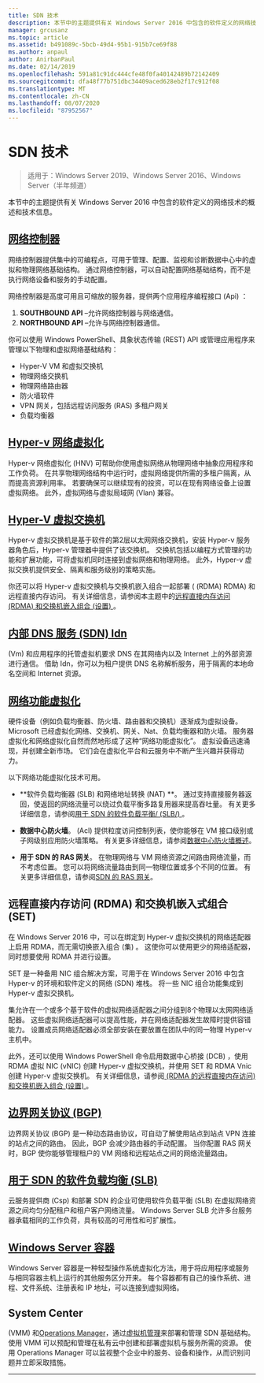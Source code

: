 ```yaml
---
title: SDN 技术
description: 本节中的主题提供有关 Windows Server 2016 中包含的软件定义的网络技术的概述和技术信息。
manager: grcusanz
ms.topic: article
ms.assetid: b491089c-5bcb-49d4-95b1-915b7ce69f88
ms.author: anpaul
author: AnirbanPaul
ms.date: 02/14/2019
ms.openlocfilehash: 591a81c91dc444cfe48f0fa40142489b72142409
ms.sourcegitcommit: dfa48f77b751dbc34409aced628eb2f17c912f08
ms.translationtype: MT
ms.contentlocale: zh-CN
ms.lasthandoff: 08/07/2020
ms.locfileid: "87952567"
---
```

# <a name="sdn-technologies"></a>SDN 技术

>适用于：Windows Server 2019、Windows Server 2016、Windows Server（半年频道）

本节中的主题提供有关 Windows Server 2016 中包含的软件定义的网络技术的概述和技术信息。

## <a name="network-controller"></a>[网络控制器](network-controller/Network-Controller.md)

网络控制器提供集中的可编程点，可用于管理、配置、监视和诊断数据中心中的虚拟和物理网络基础结构。 通过网络控制器，可以自动配置网络基础结构，而不是执行网络设备和服务的手动配置。

网络控制器是高度可用且可缩放的服务器，提供两个应用程序编程接口 (Api) ：

1. **SOUTHBOUND API** –允许网络控制器与网络通信。
2. **NORTHBOUND API** –允许与网络控制器通信。

你可以使用 Windows PowerShell、具象状态传输 (REST) API 或管理应用程序来管理以下物理和虚拟网络基础结构：

- Hyper-V VM 和虚拟交换机
- 物理网络交换机
- 物理网络路由器
- 防火墙软件
- VPN 网关，包括远程访问服务 (RAS) 多租户网关
- 负载均衡器

## <a name="hyper-v-network-virtualization"></a>[Hyper-v 网络虚拟化](hyper-v-network-virtualization/Hyper-V-Network-Virtualization.md)

Hyper-v 网络虚拟化 (HNV) 可帮助你使用虚拟网络从物理网络中抽象应用程序和工作负荷。 在共享物理网络结构中运行时，虚拟网络提供所需的多租户隔离，从而提高资源利用率。 若要确保可以继续现有的投资，可以在现有网络设备上设置虚拟网络。 此外，虚拟网络与虚拟局域网 (Vlan) 兼容。

## <a name="hyper-v-virtual-switch"></a>[Hyper-V 虚拟交换机](../../../virtualization/hyper-v-virtual-switch/Hyper-V-Virtual-Switch.md)

Hyper-v 虚拟交换机是基于软件的第2层以太网网络交换机，安装 Hyper-v 服务器角色后，Hyper-v 管理器中提供了该交换机。 交换机包括以编程方式管理的功能和扩展功能，可将虚拟机同时连接到虚拟网络和物理网络。 此外，Hyper-v 虚拟交换机提供安全、隔离和服务级别的策略实施。

你还可以将 Hyper-v 虚拟交换机与交换机嵌入组合一起部署 ( (RDMA) RDMA) 和远程直接内存访问。 有关详细信息，请参阅本主题中的[远程直接内存访问 (RDMA) 和交换机嵌入组合 (设置) ](#remote-direct-memory-access-rdma-and-switch-embedded-teaming-set) 。

## <a name="internal-dns-service-idns-for-sdn"></a>[内部 DNS 服务 (SDN) Idn](Idns-for-Sdn.md)

 (Vm) 和应用程序的托管虚拟机要求 DNS 在其网络内以及 Internet 上的外部资源进行通信。 借助 Idn，你可以为租户提供 DNS 名称解析服务，用于隔离的本地命名空间和 Internet 资源。

## <a name="network-function-virtualization"></a>[网络功能虚拟化](network-function-virtualization/Network-Function-Virtualization.md)

硬件设备（例如负载均衡器、防火墙、路由器和交换机）逐渐成为虚拟设备。 Microsoft 已经虚拟化网络、交换机、网关、Nat、负载均衡器和防火墙。 服务器虚拟化和网络虚拟化自然而然地形成了这种“网络功能虚拟化”。 虚拟设备迅速涌现，并创建全新市场。 它们会在虚拟化平台和云服务中不断产生兴趣并获得动力。

以下网络功能虚拟化技术可用。

-   **软件负载均衡器 (SLB) 和网络地址转换 (NAT) **。 通过支持直接服务器返回，使返回的网络流量可以绕过负载平衡多路复用器来提高吞吐量。 有关更多详细信息，请参阅[用于 SDN 的软件负载平衡/ (SLB/) ](network-function-virtualization/software-load-balancing-for-sdn.md)。

-   **数据中心防火墙**。  (Acl) 提供粒度访问控制列表，使你能够在 VM 接口级别或子网级别应用防火墙策略。 有关更多详细信息，请参阅[数据中心防火墙概述](network-function-virtualization/Datacenter-Firewall-Overview.md)。

-   **用于 SDN 的 RAS 网关**。 在物理网络与 VM 网络资源之间路由网络流量，而不考虑位置。 您可以将网络流量路由到同一物理位置或多个不同的位置。 有关更多详细信息，请参阅[SDN 的 RAS 网关](network-function-virtualization/RAS-Gateway-for-SDN.md)。

## <a name="remote-direct-memory-access-rdma-and-switch-embedded-teaming-set"></a>远程直接内存访问 (RDMA) 和交换机嵌入式组合 (SET)
在 Windows Server 2016 中，可以在绑定到 Hyper-v 虚拟交换机的网络适配器上启用 RDMA，而无需切换嵌入组合 (集) 。 这使你可以使用更少的网络适配器，同时想要使用 RDMA 并进行设置。

SET 是一种备用 NIC 组合解决方案，可用于在 Windows Server 2016 中包含 Hyper-v 的环境和软件定义的网络 (SDN) 堆栈。 将一些 NIC 组合功能集成到 Hyper-v 虚拟交换机。

集允许在一个或多个基于软件的虚拟网络适配器之间分组到8个物理以太网网络适配器。 这些虚拟网络适配器可以提高性能，并在网络适配器发生故障时提供容错能力。
设置成员网络适配器必须全部安装在要放置在团队中的同一物理 Hyper-v 主机中。

此外，还可以使用 Windows PowerShell 命令启用数据中心桥接 (DCB) ，使用 RDMA 虚拟 NIC (vNIC) 创建 Hyper-v 虚拟交换机，并使用 SET 和 RDMA Vnic 创建 Hyper-v 虚拟交换机。 有关详细信息，请参阅[ (RDMA 的远程直接内存访问) 和交换机嵌入组合 (设置) ](https://docs.microsoft.com/windows-server/virtualization/hyper-v-virtual-switch/rdma-and-switch-embedded-teaming.md)。

## <a name="border-gateway-protocol-bgp"></a>[边界网关协议 (BGP)](../../../remote/remote-access/bgp/Border-Gateway-Protocol-BGP.md)

边界网关协议 (BGP) 是一种动态路由协议，可自动了解使用站点到站点 VPN 连接的站点之间的路由。 因此，BGP 会减少路由器的手动配置。   当你配置 RAS 网关时，BGP 使你能够管理租户的 VM 网络和远程站点之间的网络流量路由。

## <a name="software-load-balancing-slb-for-sdn"></a>[用于 SDN 的软件负载均衡 (SLB)](network-function-virtualization/software-load-balancing-for-sdn.md)
云服务提供商 (Csp) 和部署 SDN 的企业可使用软件负载平衡 (SLB) 在虚拟网络资源之间均匀分配租户和租户客户网络流量。 Windows Server SLB 允许多台服务器承载相同的工作负荷，具有较高的可用性和可扩展性。

## <a name="windows-server-containers"></a>[Windows Server 容器](Containers/Container-networking-overview.md)

Windows Server 容器是一种轻型操作系统虚拟化方法，用于将应用程序或服务与相同容器主机上运行的其他服务区分开来。 每个容器都有自己的操作系统、进程、文件系统、注册表和 IP 地址，可以连接到虚拟网络。

## <a name="system-center"></a>System Center

 (VMM) 和[Operations Manager](https://docs.microsoft.com/system-center/scom/)，通过[虚拟机管理](https://docs.microsoft.com/system-center/vmm/)来部署和管理 SDN 基础结构。 使用 VMM 可以预配和管理在私有云中创建和部署虚拟机与服务所需的资源。  使用 Operations Manager 可以监视整个企业中的服务、设备和操作，从而识别问题并立即采取措施。


---
